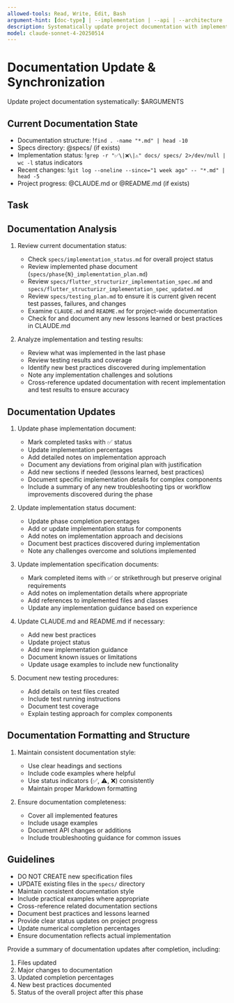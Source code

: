 ```yaml
---
allowed-tools: Read, Write, Edit, Bash
argument-hint: [doc-type] | --implementation | --api | --architecture | --sync | --validate
description: Systematically update project documentation with implementation status, API changes, and synchronized content
model: claude-sonnet-4-20250514
---
```


# Documentation Update & Synchronization

Update project documentation systematically: $ARGUMENTS

## Current Documentation State

- Documentation structure: !`find . -name "*.md" | head -10`
- Specs directory: @specs/ (if exists)
- Implementation status: !`grep -r "✅\|❌\|⚠️" docs/ specs/ 2>/dev/null | wc -l` status indicators
- Recent changes: !`git log --oneline --since="1 week ago" -- "*.md" | head -5`
- Project progress: @CLAUDE.md or @README.md (if exists)

## Task

## Documentation Analysis

1. Review current documentation status:
   - Check `specs/implementation_status.md` for overall project status
   - Review implemented phase document (`specs/phase{N}_implementation_plan.md`)
   - Review `specs/flutter_structurizr_implementation_spec.md` and `specs/flutter_structurizr_implementation_spec_updated.md`
   - Review `specs/testing_plan.md` to ensure it is current given recent test passes, failures, and changes
   - Examine `CLAUDE.md` and `README.md` for project-wide documentation
   - Check for and document any new lessons learned or best practices in CLAUDE.md

2. Analyze implementation and testing results:
   - Review what was implemented in the last phase
   - Review testing results and coverage
   - Identify new best practices discovered during implementation
   - Note any implementation challenges and solutions
   - Cross-reference updated documentation with recent implementation and test results to ensure accuracy

## Documentation Updates

1. Update phase implementation document:
   - Mark completed tasks with ✅ status
   - Update implementation percentages
   - Add detailed notes on implementation approach
   - Document any deviations from original plan with justification
   - Add new sections if needed (lessons learned, best practices)
   - Document specific implementation details for complex components
   - Include a summary of any new troubleshooting tips or workflow improvements discovered during the phase

2. Update implementation status document:
   - Update phase completion percentages
   - Add or update implementation status for components
   - Add notes on implementation approach and decisions
   - Document best practices discovered during implementation
   - Note any challenges overcome and solutions implemented

3. Update implementation specification documents:
   - Mark completed items with ✅ or strikethrough but preserve original requirements
   - Add notes on implementation details where appropriate
   - Add references to implemented files and classes
   - Update any implementation guidance based on experience

4. Update CLAUDE.md and README.md if necessary:
   - Add new best practices
   - Update project status
   - Add new implementation guidance
   - Document known issues or limitations
   - Update usage examples to include new functionality

5. Document new testing procedures:
   - Add details on test files created
   - Include test running instructions
   - Document test coverage
   - Explain testing approach for complex components

## Documentation Formatting and Structure

1. Maintain consistent documentation style:
   - Use clear headings and sections
   - Include code examples where helpful
   - Use status indicators (✅, ⚠️, ❌) consistently
   - Maintain proper Markdown formatting

2. Ensure documentation completeness:
   - Cover all implemented features
   - Include usage examples
   - Document API changes or additions
   - Include troubleshooting guidance for common issues

## Guidelines

- DO NOT CREATE new specification files
- UPDATE existing files in the `specs/` directory
- Maintain consistent documentation style
- Include practical examples where appropriate
- Cross-reference related documentation sections
- Document best practices and lessons learned
- Provide clear status updates on project progress
- Update numerical completion percentages
- Ensure documentation reflects actual implementation

Provide a summary of documentation updates after completion, including:
1. Files updated
2. Major changes to documentation
3. Updated completion percentages
4. New best practices documented
5. Status of the overall project after this phase